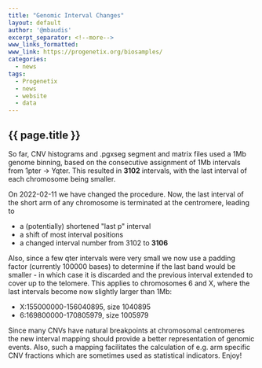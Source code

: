 ```yaml
---
title: "Genomic Interval Changes"
layout: default
author: '@mbaudis'
excerpt_separator: <!--more-->
www_links_formatted:
www_link: https://progenetix.org/biosamples/
categories:
  - news
tags:
  - Progenetix
  - news
  - website
  - data
---
```


## {{ page.title }}

So far, CNV histograms and .pgxseg segment and matrix files used a 1Mb genome binning,
based on the consecutive assignment of 1Mb intervals from 1pter -> Yqter. This resulted
in **3102** intervals, with the last interval of each chromosome being smaller.

On 2022-02-11 we have changed the procedure. Now, the last interval of the short
arm of any chromosome is terminated at the centromere, leading to

* a (potentially) shortened "last p" interval
* a shift of most interval positions
* a changed interval number from 3102 to **3106**

Also, since a few qter intervals were very small we now use a padding factor (currently
100000 bases) to determine if the last band would be smaller - in which case it is
discarded and the previous interval extended to cover up to the telomere. This applies
to chromosomes 6 and X, where the last intervals become now slightly larger than 1Mb:

* X:155000000-156040895, size 1040895
* 6:169800000-170805979, size 1005979

Since many CNVs have natural breakpoints at chromosomal centromeres the new
interval mapping should provide a better representation of genomic events. Also,
such a mapping facilitates the calculation of e.g. arm specific CNV fractions which
are sometimes used as statistical indicators. Enjoy!